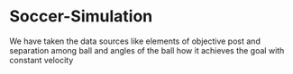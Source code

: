# Soccer-Simulation

We have taken the data sources like elements of objective post and separation among ball and angles of the ball how it achieves the goal with constant velocity
